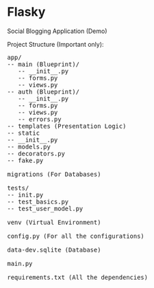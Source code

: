 # Flasky
Social Blogging Application (Demo)

Project Structure (Important only):
<pre>
app/
-- main (Blueprint)/
   -- __init__.py
   -- forms.py
   -- views.py
-- auth (Blueprint)/
   -- __init__.py
   -- forms.py
   -- views.py
   -- errors.py
-- templates (Presentation Logic) 
-- static
-- __init__.py
-- models.py
-- decorators.py
-- fake.py

migrations (For Databases)

tests/
-- init.py
-- test_basics.py
-- test_user_model.py

venv (Virtual Environment)

config.py (For all the configurations)

data-dev.sqlite (Database)

main.py

requirements.txt (All the dependencies)
</pre>
